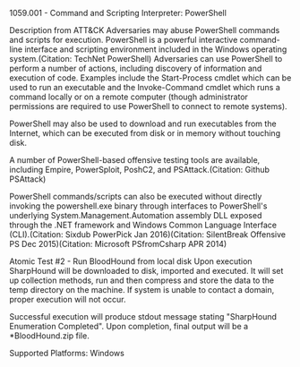 1059.001 - Command and Scripting Interpreter: PowerShell

Description from ATT&CK
Adversaries may abuse PowerShell commands and scripts for execution. PowerShell is a powerful interactive command-line interface and scripting environment included in the Windows operating system.(Citation: TechNet PowerShell) Adversaries can use PowerShell to perform a number of actions, including discovery of information and execution of code. Examples include the Start-Process cmdlet which can be used to run an executable and the Invoke-Command cmdlet which runs a command locally or on a remote computer (though administrator permissions are required to use PowerShell to connect to remote systems).

PowerShell may also be used to download and run executables from the Internet, which can be executed from disk or in memory without touching disk.

A number of PowerShell-based offensive testing tools are available, including Empire, PowerSploit, PoshC2, and PSAttack.(Citation: Github PSAttack)

PowerShell commands/scripts can also be executed without directly invoking the powershell.exe binary through interfaces to PowerShell's underlying System.Management.Automation assembly DLL exposed through the .NET framework and Windows Common Language Interface (CLI).(Citation: Sixdub PowerPick Jan 2016)(Citation: SilentBreak Offensive PS Dec 2015)(Citation: Microsoft PSfromCsharp APR 2014)


Atomic Test #2 - Run BloodHound from local disk
Upon execution SharpHound will be downloaded to disk, imported and executed. It will set up collection methods, run and then compress and store the data to the temp directory on the machine. If system is unable to contact a domain, proper execution will not occur.

Successful execution will produce stdout message stating "SharpHound Enumeration Completed". Upon completion, final output will be a *BloodHound.zip file.

Supported Platforms: Windows
